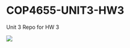 # COP4655-UNIT3-HW3
Unit 3 Repo for HW 3

![](https://github.com/G-Bones/COP4655-UNIT3-HW3/blob/e82e5d72431324304a8a96e3e008d38fce1a775d/Unit%203%20Gif.gif)
